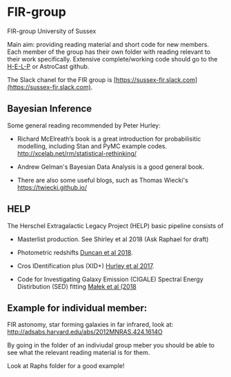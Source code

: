 # FIR-group

FIR-group University of Sussex

Main aim: providing reading material and short code for new members. Each member of the group has their own folder with reading relevant to their work specifically. Extensive complete/working code should go to the [H-E-L-P](https://github.com/H-E-L-P) or AstroCast github.

The Slack chanel for the FIR group is [https://sussex-fir.slack.com](https://sussex-fir.slack.com).

## Bayesian Inference

Some general reading recommended by Peter Hurley:

* Richard McElreath’s book is a great introduction for probabilisitic modelling, including Stan and PyMC example codes. http://xcelab.net/rm/statistical-rethinking/

* Andrew Gelman's Bayesian Data Analysis is a good general book.

* There are also some useful blogs, such as Thomas Wiecki's  https://twiecki.github.io/

## HELP

The Herschel Extragalactic Legacy Project (HELP) basic pipeline consists of

* Masterlist production. See Shirley et al 2018 (Ask Raphael for draft)

* Photometric redshifts [Duncan et al 2018](https://arxiv.org/abs/1709.09183).

* Cros IDentification plus (XID+) [Hurley et al 2017](https://arxiv.org/abs/1606.05770).

* Code for Investigating Galaxy Emission (CIGALE) Spectral Energy Distirbution (SED) fitting [Małek et al (2018](https://arxiv.org/abs/1809.00529) 


## Example for individual member:

FIR astonomy, star forming galaxies in far infrared, look at: http://adsabs.harvard.edu/abs/2012MNRAS.424.1614O

By going in the folder of an indiviudal group meber you should be able to see what the relevant reading material is for them. 

Look at Raphs folder for a good example!



